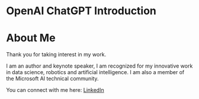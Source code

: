 # OpenAI ChatGPT Introduction
# About Me

Thank you for taking interest in my work.

I am an author and keynote speaker, I am recognized for my innovative work in data science, robotics and artificial intelligence. I am also a member of the Microsoft AI technical community. 

You can connect with me here: [LinkedIn](https://www.linkedin.com/in/ivanportilla/)
